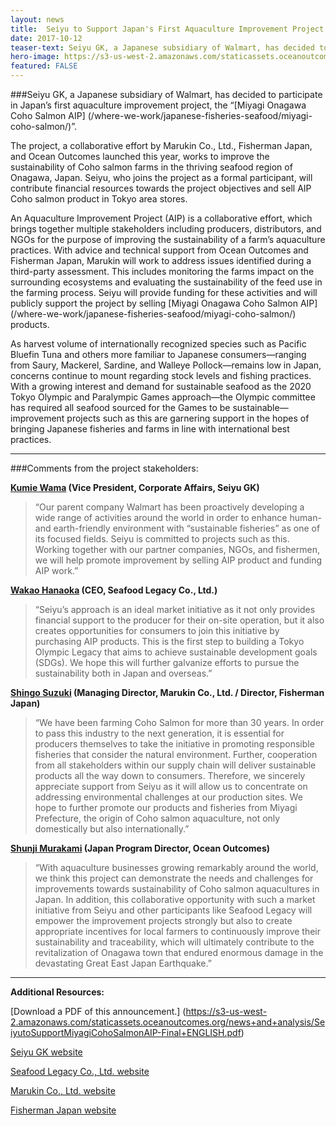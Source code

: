 ```yaml
---
layout: news
title:  Seiyu to Support Japan's First Aquaculture Improvement Project
date: 2017-10-12
teaser-text: Seiyu GK, a Japanese subsidiary of Walmart, has decided to participate in Japan’s first aquaculture improvement project, the “Miyagi Onagawa Coho Salmon AIP” which launched earlier this summer.
hero-image: https://s3-us-west-2.amazonaws.com/staticassets.oceanoutcomes.org/news+and+analysis/hero+images/seiyu-to-support-miyagi-aquaculture-hero.jpg
featured: FALSE
---
```

###Seiyu GK, a Japanese subsidiary of Walmart, has decided to participate in Japan’s first aquaculture improvement project, the “[Miyagi Onagawa Coho Salmon AIP] (/where-we-work/japanese-fisheries-seafood/miyagi-coho-salmon/)”. 

The project, a collaborative effort by Marukin Co., Ltd., Fisherman Japan, and Ocean Outcomes launched this year, works to improve the sustainability of Coho salmon farms in the thriving seafood region of Onagawa, Japan. Seiyu, who joins the project as a formal participant, will contribute financial resources towards the project objectives and sell AIP Coho salmon product in Tokyo area stores. 

An Aquaculture Improvement Project (AIP) is a collaborative effort, which brings together multiple stakeholders including producers, distributors, and NGOs for the purpose of improving the sustainability of a farm’s aquaculture practices. With advice and technical support from Ocean Outcomes and Fisherman Japan, Marukin will work to address issues identified during a third-party assessment. This includes monitoring the farms impact on the surrounding ecosystems and evaluating the sustainability of the feed use in the farming process. Seiyu will provide funding for these activities and will publicly support the project by selling [Miyagi Onagawa Coho Salmon AIP] (/where-we-work/japanese-fisheries-seafood/miyagi-coho-salmon/) products.

As harvest volume of internationally recognized species such as Pacific Bluefin Tuna and others more familiar to Japanese consumers—ranging from Saury, Mackerel, Sardine, and Walleye Pollock—remains low in Japan, concerns continue to mount regarding stock levels and fishing practices. With a growing interest and demand for sustainable seafood as the 2020 Tokyo Olympic and Paralympic Games approach—the Olympic committee has required all seafood sourced for the Games to be sustainable—improvement projects such as this are garnering support in the hopes of bringing Japanese fisheries and farms in line with international best practices.

----

###Comments from the project stakeholders:

**<a href="mailto:megumi_hayakawa@walmart.com">Kumie Wama</a> (Vice President, Corporate Affairs, Seiyu GK)** 
> “Our parent company Walmart has been proactively developing a wide range of activities around the world in order to enhance human- and earth-friendly environment with “sustainable fisheries” as one of its focused fields. Seiyu is committed to projects such as this. Working together with our partner companies, NGOs, and fishermen, we will help promote improvement by selling AIP product and funding AIP work.”

**<a href="mailto:wakao.hanaoka@seafoodlegacy.com">Wakao Hanaoka</a> (CEO, Seafood Legacy Co., Ltd.)**
> “Seiyu’s approach is an ideal market initiative as it not only provides financial support to the producer for their on-site operation, but it also creates opportunities for consumers to join this initiative by purchasing AIP products. This is the first step to building a Tokyo Olympic Legacy that aims to achieve sustainable development goals (SDGs). We hope this will further galvanize efforts to pursue the sustainability both in Japan and overseas.”

**<a href="mailto:shingo1987_2006@yahoo.co.jp">Shingo Suzuki</a> (Managing Director, Marukin Co., Ltd. / Director, Fisherman Japan)**
> “We have been farming Coho Salmon for more than 30 years. In order to pass this industry to the next generation, it is essential for producers themselves to take the initiative in promoting responsible fisheries that consider the natural environment. Further, cooperation from all stakeholders within our supply chain will deliver sustainable products all the way down to consumers. Therefore, we sincerely appreciate support from Seiyu as it will allow us to concentrate on addressing environmental challenges at our production sites. We hope to further promote our products and fisheries from Miyagi Prefecture, the origin of Coho salmon aquaculture, not only domestically but also internationally.” 

**<a href="mailto:shunji@oceanoutcomes.org">Shunji Murakami</a> (Japan Program Director, Ocean Outcomes)**
> “With aquaculture businesses growing remarkably around the world, we think this project can demonstrate the needs and challenges for improvements towards sustainability of Coho salmon aquacultures in Japan. In addition, this collaborative opportunity with such a market initiative from Seiyu and other participants like Seafood Legacy will empower the improvement projects strongly but also to create appropriate incentives for local farmers to continuously improve their sustainability and traceability, which will ultimately contribute to the revitalization of Onagawa town that endured enormous damage in the devastating Great East Japan Earthquake.”

----

**Additional Resources:**

[Download a PDF of this announcement.] (https://s3-us-west-2.amazonaws.com/staticassets.oceanoutcomes.org/news+and+analysis/SeiyutoSupportMiyagiCohoSalmonAIP-Final+ENGLISH.pdf)

<a href="https://www.seiyu.co.jp" target="_blank">Seiyu GK website</a> 

<a href="https://seafoodlegacy.com/" target="_blank">Seafood Legacy Co., Ltd. website</a>

<a href="http://www.kaki-marukin.com/" target="_blank">Marukin Co., Ltd. website</a>

<a href="https://fishermanjapan.com/" target="_blank">Fisherman Japan website</a>
